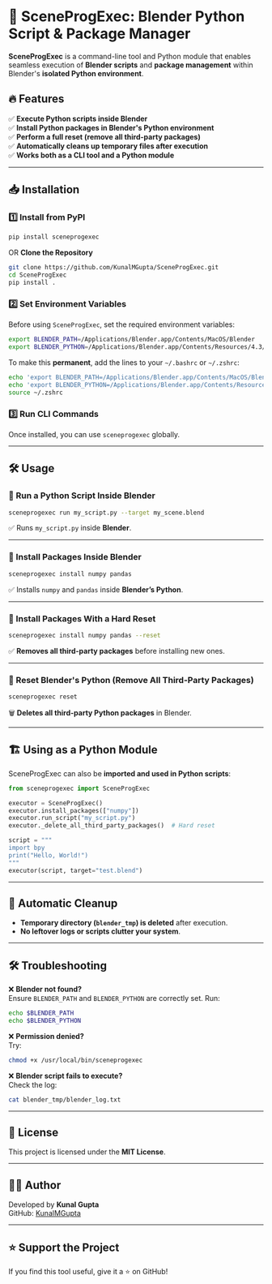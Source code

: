# 🚀 SceneProgExec: Blender Python Script & Package Manager

**SceneProgExec** is a command-line tool and Python module that enables seamless execution of **Blender scripts** and **package management** within Blender's **isolated Python environment**.

## 🔥 Features
✅ **Execute Python scripts inside Blender**  
✅ **Install Python packages in Blender's Python environment**  
✅ **Perform a full reset (remove all third-party packages)**  
✅ **Automatically cleans up temporary files after execution**  
✅ **Works both as a CLI tool and a Python module**  

---

## 📥 Installation

### **1️⃣ Install from PyPI**
```bash
pip install sceneprogexec
```

OR **Clone the Repository**
```bash
git clone https://github.com/KunalMGupta/SceneProgExec.git
cd SceneProgExec
pip install .
```

### **2️⃣ Set Environment Variables**
Before using `SceneProgExec`, set the required environment variables:

```bash
export BLENDER_PATH=/Applications/Blender.app/Contents/MacOS/Blender
export BLENDER_PYTHON=/Applications/Blender.app/Contents/Resources/4.3/python/bin/python3.11
```

To make this **permanent**, add the lines to your `~/.bashrc` or `~/.zshrc`:
```bash
echo 'export BLENDER_PATH=/Applications/Blender.app/Contents/MacOS/Blender' >> ~/.zshrc
echo 'export BLENDER_PYTHON=/Applications/Blender.app/Contents/Resources/4.3/python/bin/python3.11' >> ~/.zshrc
source ~/.zshrc
```

### **3️⃣ Run CLI Commands**
Once installed, you can use `sceneprogexec` globally.

---

## 🛠️ Usage

### **🔹 Run a Python Script Inside Blender**
```bash
sceneprogexec run my_script.py --target my_scene.blend
```
✅ Runs `my_script.py` inside **Blender**.

---

### **🔹 Install Packages Inside Blender**
```bash
sceneprogexec install numpy pandas
```
✅ Installs `numpy` and `pandas` inside **Blender’s Python**.

---

### **🔹 Install Packages With a Hard Reset**
```bash
sceneprogexec install numpy pandas --reset
```
✅ **Removes all third-party packages** before installing new ones.

---

### **🔹 Reset Blender's Python (Remove All Third-Party Packages)**
```bash
sceneprogexec reset
```
🗑️ **Deletes all third-party Python packages** in Blender.

---

## 🏗️ **Using as a Python Module**
SceneProgExec can also be **imported and used in Python scripts**:

```python
from sceneprogexec import SceneProgExec

executor = SceneProgExec()
executor.install_packages(["numpy"])
executor.run_script("my_script.py")
executor._delete_all_third_party_packages()  # Hard reset

script = """
import bpy
print("Hello, World!")
"""
executor(script, target="test.blend")
```

---

## 🚀 **Automatic Cleanup**
- **Temporary directory (`blender_tmp`) is deleted** after execution.
- **No leftover logs or scripts clutter your system**.

---

## 🛠️ **Troubleshooting**
❌ **Blender not found?**  
Ensure `BLENDER_PATH` and `BLENDER_PYTHON` are correctly set. Run:
```bash
echo $BLENDER_PATH
echo $BLENDER_PYTHON
```

❌ **Permission denied?**  
Try:
```bash
chmod +x /usr/local/bin/sceneprogexec
```

❌ **Blender script fails to execute?**  
Check the log:
```bash
cat blender_tmp/blender_log.txt
```

---

## 📝 License
This project is licensed under the **MIT License**.

---

## 👨‍💻 Author
Developed by **Kunal Gupta**  
GitHub: [KunalMGupta](https://github.com/KunalMGupta)

---

## ⭐ **Support the Project**
If you find this tool useful, give it a ⭐ on GitHub!